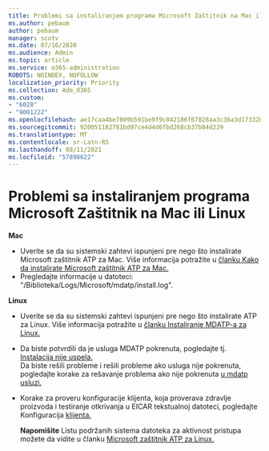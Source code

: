 ```yaml
---
title: Problemi sa instaliranjem programa Microsoft Zaštitnik na Mac ili Linux
ms.author: pebaum
author: pebaum
manager: scotv
ms.date: 07/16/2020
ms.audience: Admin
ms.topic: article
ms.service: o365-administration
ROBOTS: NOINDEX, NOFOLLOW
localization_priority: Priority
ms.collection: Adm_O365
ms.custom:
- "6028"
- "9001222"
ms.openlocfilehash: ae17caa4be7809b591be9f9c042186f67828aa3c36a3d17332806e4d92545dc6
ms.sourcegitcommit: 920051182781bd97ce4d4d6fbd268cb37b84d239
ms.translationtype: MT
ms.contentlocale: sr-Latn-RS
ms.lasthandoff: 08/11/2021
ms.locfileid: "57898622"
---
```

# <a name="issues-installing-microsoft-defender-on-mac-or-linux"></a>Problemi sa instaliranjem programa Microsoft Zaštitnik na Mac ili Linux

**Mac**

- Uverite se da su sistemski zahtevi ispunjeni pre nego što instalirate Microsoft zaštitnik ATP za Mac. Više informacija potražite u [članku Kako da instalirate Microsoft zaštitnik ATP za Mac.](https://docs.microsoft.com/windows/security/threat-protection/microsoft-defender-atp/microsoft-defender-atp-mac#how-to-install-microsoft-defender-atp-for-mac)  
- Pregledajte informacije u datoteci: "/Biblioteka/Logs/Microsoft/mdatp/install.log".

**Linux**

- Uverite se da su sistemski zahtevi ispunjeni pre nego što instalirate ATP za Linux. Više informacija potražite u [članku Instaliranje MDATP-a za Linux.](https://docs.microsoft.com/windows/security/threat-protection/microsoft-defender-atp/microsoft-defender-atp-linux#system-requirements) 
- Da biste potvrdili da je usluga MDATP pokrenuta, pogledajte tj. [Instalacija nije uspela.](https://docs.microsoft.com/windows/security/threat-protection/microsoft-defender-atp/linux-support-install#installation-failed)  
    Da biste rešili probleme i rešili probleme ako usluga nije pokrenuta, pogledajte korake za rešavanje problema ako nije pokrenuta [u mdatp usluzi.](https://docs.microsoft.com/windows/security/threat-protection/microsoft-defender-atp/linux-support-install#steps-to-troubleshoot-if-mdatp-service-isnt-running)
- Korake za proveru konfiguracije klijenta, koja proverava zdravlje proizvoda i testiranje otkrivanja u EICAR tekstualnoj datoteci, pogledajte Konfiguracija [klijenta.](https://docs.microsoft.com/windows/security/threat-protection/microsoft-defender-atp/linux-install-manually#client-configuration)  

    **Napomišite** Listu podržanih sistema datoteka za aktivnost pristupa možete da vidite u članku [Microsoft zaštitnik ATP za Linux.](https://docs.microsoft.com/windows/security/threat-protection/microsoft-defender-atp/microsoft-defender-atp-linux#system-requirements)